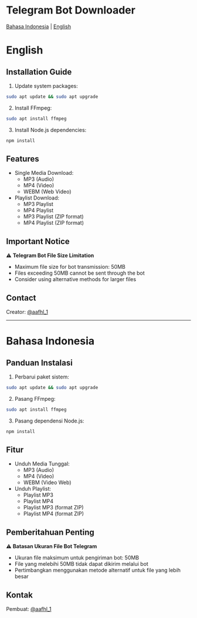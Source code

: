 # Telegram Bot Downloader
[Bahasa Indonesia](#bahasa-indonesia) | [English](#english)

# English

## Installation Guide
1. Update system packages:
```bash
sudo apt update && sudo apt upgrade
```

2. Install FFmpeg:
```bash
sudo apt install ffmpeg
```

3. Install Node.js dependencies:
```bash
npm install
```

## Features
- Single Media Download:
  - MP3 (Audio)
  - MP4 (Video)
  - WEBM (Web Video)
- Playlist Download:
  - MP3 Playlist
  - MP4 Playlist
  - MP3 Playlist (ZIP format)
  - MP4 Playlist (ZIP format)

## Important Notice
⚠️ **Telegram Bot File Size Limitation**
- Maximum file size for bot transmission: 50MB
- Files exceeding 50MB cannot be sent through the bot
- Consider using alternative methods for larger files

## Contact
Creator: [@aafhl_1](https://instagram.com/aafhl_1)

---

# Bahasa Indonesia

## Panduan Instalasi
1. Perbarui paket sistem:
```bash
sudo apt update && sudo apt upgrade
```

2. Pasang FFmpeg:
```bash
sudo apt install ffmpeg
```

3. Pasang dependensi Node.js:
```bash
npm install
```

## Fitur
- Unduh Media Tunggal:
  - MP3 (Audio)
  - MP4 (Video)
  - WEBM (Video Web)
- Unduh Playlist:
  - Playlist MP3
  - Playlist MP4
  - Playlist MP3 (format ZIP)
  - Playlist MP4 (format ZIP)

## Pemberitahuan Penting
⚠️ **Batasan Ukuran File Bot Telegram**
- Ukuran file maksimum untuk pengiriman bot: 50MB
- File yang melebihi 50MB tidak dapat dikirim melalui bot
- Pertimbangkan menggunakan metode alternatif untuk file yang lebih besar 

## Kontak
Pembuat: [@aafhl_1](https://instagram.com/aafhl_1)